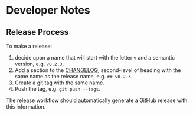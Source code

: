 # Developer Notes

## Release Process

To make a release:

1. decide upon a name that will start with the letter `v` and a semantic
   version, e.g. `v0.2.3`.
2. Add a section to the [CHANGELOG](./CHANGELOG.md), second-level of heading
   with the same name as the release name, e.g. `## v0.2.3`.
3. Create a git tag with the same name.
4. Push the tag, e.g. `git push --tags`.

The release workflow should automatically generate a GitHub release with this
information.
